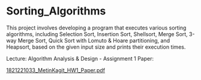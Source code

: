 # Sorting_Algorithms

This project involves developing a program that executes various sorting algorithms, including Selection Sort, Insertion Sort, Shellsort, Merge Sort, 3-way Merge Sort, Quick Sort with Lomuto & Hoare partitioning, and Heapsort, based on the given input size and prints their execution times.

Lecture: Algorithm Analysis & Design - Assignment 1 Paper:

[1821221033_MetinKagit_HW1_Paper.pdf](https://github.com/user-attachments/files/20578828/1821221033_MetinKagit_HW1_Paper.pdf)
